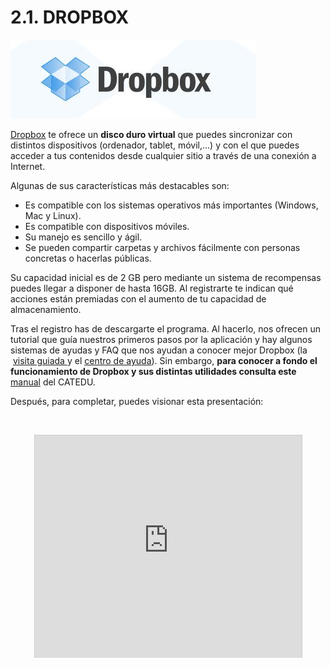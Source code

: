 
# 2.1. DROPBOX


![6.6. Dropbox. Captura de pantalla](img/dropbox1.JPG)

[Dropbox](https://www.dropbox.com/) te ofrece un **disco duro virtual** que puedes sincronizar con distintos dispositivos (ordenador, tablet, móvil,...) y con el que puedes acceder a tus contenidos desde cualquier sitio a través de una conexión a Internet.

Algunas de sus características más destacables son:

- Es compatible con los sistemas operativos más importantes (Windows, Mac y Linux).
- Es compatible con dispositivos móviles.
- Su manejo es sencillo y ágil.
- Se pueden compartir carpetas y archivos fácilmente con personas concretas o hacerlas públicas.

Su capacidad inicial es de 2 GB pero mediante un sistema de recompensas puedes llegar a disponer de hasta 16GB. Al registrarte te indican qué acciones están premiadas con el aumento de tu capacidad de almacenamiento.

Tras el registro has de descargarte el programa. Al hacerlo, nos ofrecen un tutorial que guía nuestros primeros pasos por la aplicación y hay algunos sistemas de ayudas y FAQ que nos ayudan a conocer mejor Dropbox (la  [visita guiada ](https://www.dropbox.com/tour#!/tour/0)y el [centro de ayuda](https://www.dropbox.com/help)). Sin embargo, **para conocer a fondo el funcionamiento de Dropbox y sus distintas utilidades consulta este** [manual](http://www.catedu.es/aularagonpowerpoint/TEMATICOS/Dropbox/index.html) del CATEDU.

Después, para completar, puedes visionar esta presentación:

 

<iframe frameborder="0" height="356" marginheight="0" marginwidth="0" scrolling="no" src="http://www.slideshare.net/slideshow/embed_code/20474004" style="border-width: 1px 1px 0px; border-style: solid; border-color: #cccccc; margin-right: auto; margin-bottom: 5px; margin-left: auto; display: block;" width="427"></iframe>


